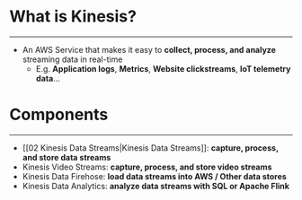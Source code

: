 # What is Kinesis?
---

* An AWS Service that makes it easy to **collect, process, and analyze** streaming data in real-time
	* E.g. **Application logs**, **Metrics**, **Website clickstreams**, **IoT telemetry data**…

# Components
---

* [[02 Kinesis Data Streams|Kinesis Data Streams]]: **capture, process, and store data streams**
* Kinesis Video Streams: **capture, process, and store video streams**
* Kinesis Data Firehose: **load data streams into AWS / Other data stores** 
* Kinesis Data Analytics: **analyze data streams with SQL or Apache Flink**
